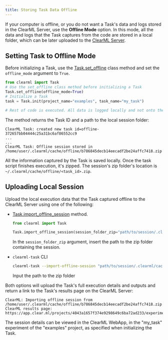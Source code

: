 ```yaml
---
title: Storing Task Data Offline
---
```


If your computer is offline, or you do not want a Task's data and logs stored in the ClearML Server, use
the **Offline Mode** option. In this mode, all the data and logs that the Task captures from the code are stored in a 
local folder, which can be later uploaded to the [ClearML Server](../deploying_clearml/clearml_server.md).

## Setting Task to Offline Mode

Before initializing a Task, use the [Task.set_offline](../references/sdk/task.md#taskset_offline) class method and set the 
`offline_mode` argument to `True`.

```python
from clearml import Task
# Use the set_offline class method before initializing a Task
Task.set_offline(offline_mode=True)
# Initialize a Task 
task = Task.init(project_name="examples", task_name="my_task")

# Rest of code is executed. All data is logged locally and not onto the server
```

The method returns the Task ID and a path to the local session folder:

```console
ClearML Task: created new task id=offline-372657bb04444c25a31bc6af86552cc9
...
...
ClearML Task: Offline session stored in /home/user/.clearml/cache/offline/b786845decb14eecadf2be24affc7418.zip
```

All the information captured by the Task is saved locally. Once the task script finishes execution, it's zipped. The 
session's zip folder's location is `~/.clearml/cache/offline/<task_id>.zip`.

## Uploading Local Session

Upload the local execution data that the Task captured offline to the ClearML Server using one of the following:

* [Task.import_offline_session](../references/sdk/task.md#taskimport_offline_session) method. 

  ```python
  from clearml import Task

  Task.import_offline_session(session_folder_zip="path/to/session/.clearml/cache/offline/b786845decb14eecadf2be24affc7418.zip")
  ```

  In the `session_folder_zip` argument, insert the path to the zip folder containing the session.

* `clearml-task` CLI
    
  ```bash
  clearml-task --import-offline-session "path/to/session/.clearml/cache/offline/b786845decb14eecadf2be24affc7418.zip"
  ```

  Input the path to the zip folder


Both options will upload the Task's full execution details and outputs and return a link to the Task's results page on 
the ClearML Server:

```console
ClearML: Importing offline session from /home/user/.clearml/cache/offline/b786845decb14eecadf2be24affc7418.zip
ClearML results page: https://app.clear.ml/projects/4043a1657f374e9298649c6ba72ad233/experiments/bb8b0f6fa0f94536a0d27fb55f02d3a5/output/log
```

The session details can be viewed in the ClearML WebApp, in the "my_task" experiment of the "examples" 
project, as specified when initializing the Task.
